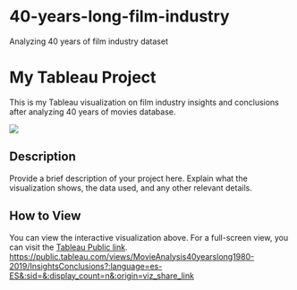 # 40-years-long-film-industry
Analyzing 40 years of film industry dataset

# My Tableau Project

This is my Tableau visualization on film industry insights and conclusions after analyzing 40 years of movies database.

<div class='tableauPlaceholder' id='viz1717757521926' style='position: relative'>
  <noscript><a href='#'><img alt=' ' src='https:&#47;&#47;public.tableau.com&#47;static&#47;images&#47;Mo&#47;MovieAnalysis40yearslong1980-2019&#47;InsightsConclusions&#47;1_rss.png' style='border: none' /></a></noscript>
  <object class='tableauViz' style='display:none;'>
    <param name='host_url' value='https%3A%2F%2Fpublic.tableau.com%2F' /> 
    <param name='embed_code_version' value='3' /> 
    <param name='site_root' value='' />
    <param name='name' value='MovieAnalysis40yearslong1980-2019&#47;InsightsConclusions' />
    <param name='tabs' value='yes' />
    <param name='toolbar' value='yes' />
    <param name='static_image' value='https:&#47;&#47;public.tableau.com&#47;static&#47;images&#47;Mo&#47;MovieAnalysis40yearslong1980-2019&#47;InsightsConclusions&#47;1.png' />
    <param name='animate_transition' value='yes' />
    <param name='display_static_image' value='yes' />
    <param name='display_spinner' value='yes' />
    <param name='display_overlay' value='yes' />
    <param name='display_count' value='yes' />
    <param name='language' value='es-ES' />
  </object>
</div>
<script type='text/javascript'>                    
    var divElement = document.getElementById('viz1717757521926');                    
    var vizElement = divElement.getElementsByTagName('object')[0];                    
    vizElement.style.width='100%';
    vizElement.style.height=(divElement.offsetWidth*0.75)+'px';                    
    var scriptElement = document.createElement('script');                    
    scriptElement.src = 'https://public.tableau.com/javascripts/api/viz_v1.js';                    
    vizElement.parentNode.insertBefore(scriptElement, vizElement);                
</script>

## Description

Provide a brief description of your project here. Explain what the visualization shows, the data used, and any other relevant details.

## How to View

You can view the interactive visualization above. For a full-screen view, you can visit the [Tableau Public link](https://public.tableau.com/app/profile/martinbberger/viz/MovieAnalysis40yearslong1980-2019/InsightsConclusions).
https://public.tableau.com/views/MovieAnalysis40yearslong1980-2019/InsightsConclusions?:language=es-ES&:sid=&:display_count=n&:origin=viz_share_link
